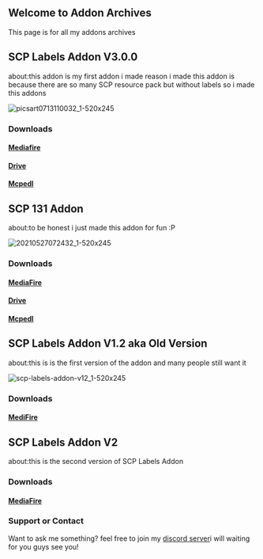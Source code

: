 ## Welcome to Addon Archives

This page is for all my addons archives

## SCP Labels Addon V3.0.0
about:this addon is my first addon i made reason i made this addon is because there are so many SCP resource pack but without labels so i made this addons

![picsart0713110032_1-520x245](https://user-images.githubusercontent.com/93080889/138660264-4cd42494-6754-4026-bd65-33b51fb0e436.png)


### Downloads
#### [Mediafire](https://www.mediafire.com/file/m2ujqxr8crphhn9/SCP_Labels_Addon_V3.mcaddon/file)
#### [Drive](https://drive.google.com/file/d/1_Qr9mbHgTnBYs3qW24xxA_X2KyHcwSBG/view?usp=sharing)
#### [Mcpedl](https://mcpedl.com/scp-labels-addon/)

## SCP 131 Addon
about:to be honest i just made this addon for fun :P

![20210527072432_1-520x245](https://user-images.githubusercontent.com/93080889/138660140-3a233087-fe79-47d5-bf46-3e58056b3502.png)


### Downloads
#### [MediaFire](https://www.mediafire.com/download/6qondule9omdrab)
#### [Drive](https://drive.google.com/file/d/1lOmxcg6nS3LdWJF3cXS1bFgJCrCIOhf_/view?usp=drivesdk)
#### [Mcpedl](https://mcpedl.com/scp-131-addon/)

## SCP Labels Addon V1.2 aka Old Version
about:this is is the first version of the addon and many people still want it

![scp-labels-addon-v12_1-520x245](https://user-images.githubusercontent.com/93080889/138660486-d0a11cf5-e8e2-4ed1-adb3-bcc0c583ba2f.png)

### Downloads
#### [MediFire](https://www.mediafire.com/download/sfkqqr35o7dm2ek)

## SCP Labels Addon V2
about:this is the second version of SCP Labels Addon 

### Downloads
#### [MediaFire](https://www.mediafire.com/download/lc59xc13ciyqjlh)

### Support or Contact

Want to ask me something? feel free to join my [discord server](https://discord.gg/XMV7szVwHA)i will waiting for you guys see you!
